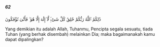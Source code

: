 ##### 62

<span class="ayah">ذَٰلِكُمُ ٱللَّهُ رَبُّكُمْ خَٰلِقُ كُلِّ شَىْءٍۢ لَّآ إِلَٰهَ إِلَّا هُوَ ۖ فَأَنَّىٰ تُؤْفَكُونَ</span>

<span class="ayah_translation">Yang demikian itu adalah Allah, Tuhanmu, Pencipta segala sesuatu, tiada Tuhan (yang berhak disembah) melainkan Dia; maka bagaimanakah kamu dapat dipalingkan?</span>
